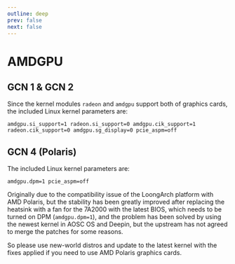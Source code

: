 ```yaml
---
outline: deep
prev: false
next: false
---
```

# AMDGPU

## GCN 1 & GCN 2

Since the kernel modules `radeon` and `amdgpu` support both of graphics cards, the included Linux kernel parameters are:

```
amdgpu.si_support=1 radeon.si_support=0 amdgpu.cik_support=1 radeon.cik_support=0 amdgpu.sg_display=0 pcie_aspm=off
```

## GCN 4 (Polaris)

The included Linux kernel parameters are:

```
amdgpu.dpm=1 pcie_aspm=off
```

Originally due to the compatibility issue of the LoongArch platform with AMD Polaris, but the stability has been greatly improved after replacing the heatsink with a fan for the 7A2000 with the latest BIOS, which needs to be turned on DPM (`amdgpu.dpm=1`), and the problem has been solved by using the newest kernel in AOSC OS and Deepin, but the upstream has not agreed to merge the patches for some reasons.

So please use new-world distros and update to the latest kernel with the fixes applied if you need to use AMD Polaris graphics cards.
